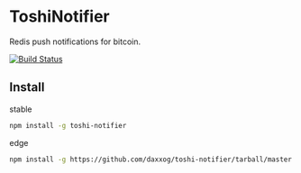# ToshiNotifier

  Redis push notifications for bitcoin.

  [![Build Status][travis-image]][travis-url]

Install
-------
stable
```bash
npm install -g toshi-notifier
```
edge
```bash
npm install -g https://github.com/daxxog/toshi-notifier/tarball/master
```

[travis-image]: https://img.shields.io/travis/daxxog/toshi-notifier.png?branch=master
[travis-url]: https://travis-ci.org/daxxog/toshi-notifier